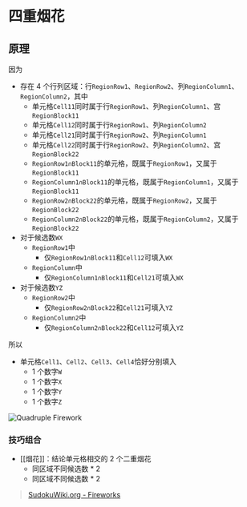 # 四重烟花

<!-- START doctoc generated TOC please keep comment here to allow auto update -->
<!-- DON'T EDIT THIS SECTION, INSTEAD RE-RUN doctoc TO UPDATE -->

<!-- END doctoc generated TOC please keep comment here to allow auto update -->

## 原理

因为
- 存在  4 个行列区域：行`RegionRow1`、`RegionRow2`、列`RegionColumn1`、`RegionColumn2`，其中
	- 单元格`Cell11`同时属于行`RegionRow1`、列`RegionColumn1`、宫`RegionBlock11`
	- 单元格`Cell12`同时属于行`RegionRow1`、列`RegionColumn2`
	- 单元格`Cell21`同时属于行`RegionRow2`、列`RegionColumn1`
	- 单元格`Cell22`同时属于行`RegionRow2`、列`RegionColumn2`、宫`RegionBlock22`
	- `RegionRow1∩Block11`的单元格，既属于`RegionRow1`，又属于`RegionBlock11`
	- `RegionColumn1∩Block11`的单元格，既属于`RegionColumn1`，又属于`RegionBlock11`
	- `RegionRow2∩Block22`的单元格，既属于`RegionRow2`，又属于`RegionBlock22`
	- `RegionColumn2∩Block22`的单元格，既属于`RegionColumn2`，又属于`RegionBlock22`
- 对于候选数`WX`
	- `RegionRow1`中
		- 仅`RegionRow1∩Block11`和`Cell12`可填入`WX`
	- `RegionColumn`中
		- 仅`RegionColumn1∩Block11`和`Cell21`可填入`WX`
- 对于候选数`YZ`
	- `RegionRow2`中
		- 仅`RegionRow2∩Block22`和`Cell21`可填入`YZ`
	- `RegionColumn2`中
		- 仅`RegionColumn2∩Block22`和`Cell12`可填入`YZ`

所以
- 单元格`Cell1`、`Cell2`、`Cell3`、`Cell4`恰好分别填入
	- 1 个数字`W`
	- 1 个数字`X`
	- 1 个数字`Y`
	- 1 个数字`Z`

![Quadruple Firework](https://www.sudokuwiki.org/PuzImages/Firework3.png)

###  技巧组合

- [[烟花]]：结论单元格相交的 2 个二重烟花
	- 同区域不同候选数 * 2
	- 同区域不同候选数 * 2

> [SudokuWiki.org - Fireworks](https://www.sudokuwiki.org/Fireworks)
